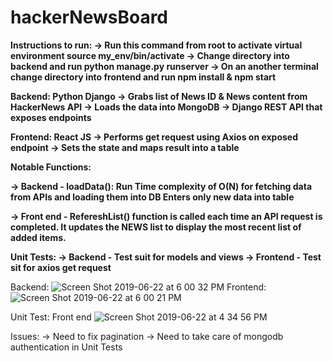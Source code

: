 # hackerNewsBoard

<strong>
Instructions to run:
-> Run this command from root to activate virtual environment source my_env/bin/activate
-> Change directory into backend and run python manage.py runserver
-> On an another terminal change directory into frontend and run npm install 
& npm start
  
Backend: Python Django 
-> Grabs list of News ID & News content from HackerNews API
-> Loads the data into MongoDB
-> Django REST API that exposes endpoints 

Frontend: React JS
-> Performs get request using Axios on exposed endpoint
-> Sets the state and maps result into a table

Notable Functions:

-> Backend - loadData():
Run Time complexity of O(N) for fetching data from APIs and loading them into DB
Enters only new data into table

-> Front end - RefereshList()
function is called each time an API request is completed. 
It updates the NEWS list to display the most recent list of added items.

Unit Tests:
-> Backend - Test suit for models and views
-> Frontend - Test sit for axios get request
</strong>

Backend:
![Screen Shot 2019-06-22 at 6 00 32 PM](https://user-images.githubusercontent.com/30497847/59969273-b1209600-9517-11e9-8e92-fda9c5fc535e.png)
Frontend:
![Screen Shot 2019-06-22 at 6 00 21 PM](https://user-images.githubusercontent.com/30497847/59969274-b251c300-9517-11e9-8b12-7b0de040b02f.png)

Unit Test:
Front end
![Screen Shot 2019-06-22 at 4 34 56 PM](https://user-images.githubusercontent.com/30497847/59969291-03fa4d80-9518-11e9-9e12-658c7bd92b72.png)

Issues:
-> Need to fix pagination
-> Need to take care of mongodb authentication in Unit Tests

